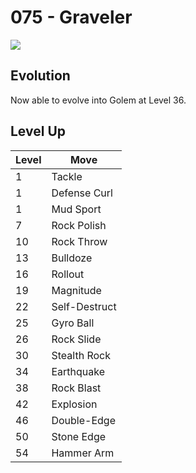 # 075 - Graveler
![][075]

## Evolution
Now able to evolve into Golem at Level 36.

## Level Up

Level | Move
---   | ---
  1   | Tackle
  1   | Defense Curl
  1   | Mud Sport
  7   | Rock Polish
 10   | Rock Throw
 13   | Bulldoze
 16   | Rollout
 19   | Magnitude
 22   | Self-Destruct
 25   | Gyro Ball
 26   | Rock Slide
 30   | Stealth Rock
 34   | Earthquake
 38   | Rock Blast
 42   | Explosion
 46   | Double-Edge
 50   | Stone Edge
 54   | Hammer Arm



[075]: ../img/pokemon/075.png
